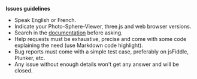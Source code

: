 **Issues guidelines**

- Speak English or French.
- Indicate your Photo-Sphere-Viewer, three.js and web browser versions.
- Search in the [documentation](http://photo-sphere-viewer.js.org) before asking.
- Help requests must be exhaustive, precise and come with some code explaining the need (use Markdown code highlight).
- Bug reports must come with a simple test case, preferably on jsFiddle, Plunker, etc.
- Any issue without enough details won't get any answer and will be closed.
